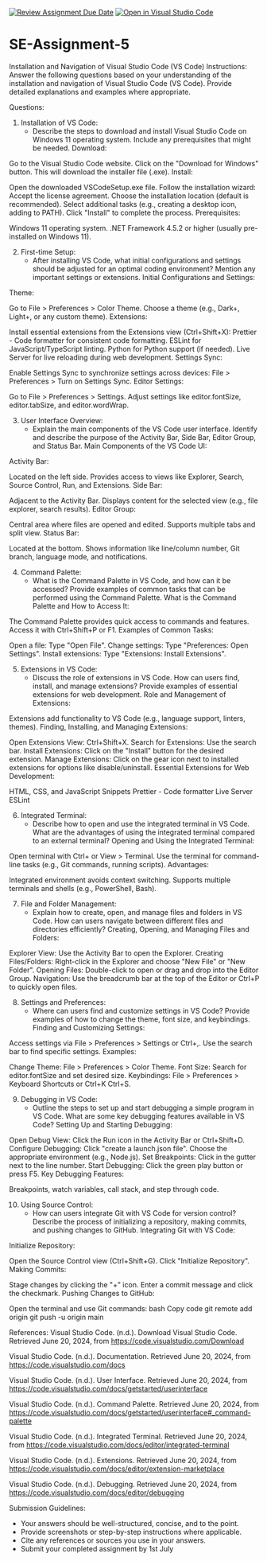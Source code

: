 [![Review Assignment Due Date](https://classroom.github.com/assets/deadline-readme-button-22041afd0340ce965d47ae6ef1cefeee28c7c493a6346c4f15d667ab976d596c.svg)](https://classroom.github.com/a/XoLGRbHq)
[![Open in Visual Studio Code](https://classroom.github.com/assets/open-in-vscode-2e0aaae1b6195c2367325f4f02e2d04e9abb55f0b24a779b69b11b9e10269abc.svg)](https://classroom.github.com/online_ide?assignment_repo_id=15276835&assignment_repo_type=AssignmentRepo)
# SE-Assignment-5
Installation and Navigation of Visual Studio Code (VS Code)
 Instructions:
Answer the following questions based on your understanding of the installation and navigation of Visual Studio Code (VS Code). Provide detailed explanations and examples where appropriate.

 Questions:

1. Installation of VS Code:
   - Describe the steps to download and install Visual Studio Code on Windows 11 operating system. Include any prerequisites that might be needed.
   Download:

Go to the Visual Studio Code website.
Click on the "Download for Windows" button. This will download the installer file (.exe).
Install:

Open the downloaded VSCodeSetup.exe file.
Follow the installation wizard:
Accept the license agreement.
Choose the installation location (default is recommended).
Select additional tasks (e.g., creating a desktop icon, adding to PATH).
Click "Install" to complete the process.
Prerequisites:

Windows 11 operating system.
.NET Framework 4.5.2 or higher (usually pre-installed on Windows 11).

2. First-time Setup:
   - After installing VS Code, what initial configurations and settings should be adjusted for an optimal coding environment? Mention any important settings or extensions.
   Initial Configurations and Settings:

Theme:

Go to File > Preferences > Color Theme.
Choose a theme (e.g., Dark+, Light+, or any custom theme).
Extensions:

Install essential extensions from the Extensions view (Ctrl+Shift+X):
Prettier - Code formatter for consistent code formatting.
ESLint for JavaScript/TypeScript linting.
Python for Python support (if needed).
Live Server for live reloading during web development.
Settings Sync:

Enable Settings Sync to synchronize settings across devices: File > Preferences > Turn on Settings Sync.
Editor Settings:

Go to File > Preferences > Settings.
Adjust settings like editor.fontSize, editor.tabSize, and editor.wordWrap.

3. User Interface Overview:
   - Explain the main components of the VS Code user interface. Identify and describe the purpose of the Activity Bar, Side Bar, Editor Group, and Status Bar.
   Main Components of the VS Code UI:

Activity Bar:

Located on the left side.
Provides access to views like Explorer, Search, Source Control, Run, and Extensions.
Side Bar:

Adjacent to the Activity Bar.
Displays content for the selected view (e.g., file explorer, search results).
Editor Group:

Central area where files are opened and edited.
Supports multiple tabs and split view.
Status Bar:

Located at the bottom.
Shows information like line/column number, Git branch, language mode, and notifications.

4. Command Palette:
   - What is the Command Palette in VS Code, and how can it be accessed? Provide examples of common tasks that can be performed using the Command Palette.
   What is the Command Palette and How to Access It:

The Command Palette provides quick access to commands and features.
Access it with Ctrl+Shift+P or F1.
Examples of Common Tasks:

Open a file: Type "Open File".
Change settings: Type "Preferences: Open Settings".
Install extensions: Type "Extensions: Install Extensions".

5. Extensions in VS Code:
   - Discuss the role of extensions in VS Code. How can users find, install, and manage extensions? Provide examples of essential extensions for web development.
   Role and Management of Extensions:

Extensions add functionality to VS Code (e.g., language support, linters, themes).
Finding, Installing, and Managing Extensions:

Open Extensions View: Ctrl+Shift+X.
Search for Extensions: Use the search bar.
Install Extensions: Click on the "Install" button for the desired extension.
Manage Extensions: Click on the gear icon next to installed extensions for options like disable/uninstall.
Essential Extensions for Web Development:

HTML, CSS, and JavaScript Snippets
Prettier - Code formatter
Live Server
ESLint

6. Integrated Terminal:
   - Describe how to open and use the integrated terminal in VS Code. What are the advantages of using the integrated terminal compared to an external terminal?
   Opening and Using the Integrated Terminal:

Open terminal with Ctrl+ or View > Terminal.
Use the terminal for command-line tasks (e.g., Git commands, running scripts).
Advantages:

Integrated environment avoids context switching.
Supports multiple terminals and shells (e.g., PowerShell, Bash).

7. File and Folder Management:
   - Explain how to create, open, and manage files and folders in VS Code. How can users navigate between different files and directories efficiently?
   Creating, Opening, and Managing Files and Folders:

Explorer View: Use the Activity Bar to open the Explorer.
Creating Files/Folders: Right-click in the Explorer and choose "New File" or "New Folder".
Opening Files: Double-click to open or drag and drop into the Editor Group.
Navigation: Use the breadcrumb bar at the top of the Editor or Ctrl+P to quickly open files.

8. Settings and Preferences:
   - Where can users find and customize settings in VS Code? Provide examples of how to change the theme, font size, and keybindings.
   Finding and Customizing Settings:

Access settings via File > Preferences > Settings or Ctrl+,.
Use the search bar to find specific settings.
Examples:

Change Theme: File > Preferences > Color Theme.
Font Size: Search for editor.fontSize and set desired size.
Keybindings: File > Preferences > Keyboard Shortcuts or Ctrl+K Ctrl+S.

9. Debugging in VS Code:
   - Outline the steps to set up and start debugging a simple program in VS Code. What are some key debugging features available in VS Code?
   Setting Up and Starting Debugging:

Open Debug View: Click the Run icon in the Activity Bar or Ctrl+Shift+D.
Configure Debugging:
Click "create a launch.json file".
Choose the appropriate environment (e.g., Node.js).
Set Breakpoints: Click in the gutter next to the line number.
Start Debugging: Click the green play button or press F5.
Key Debugging Features:

Breakpoints, watch variables, call stack, and step through code.

10. Using Source Control:
    - How can users integrate Git with VS Code for version control? Describe the process of initializing a repository, making commits, and pushing changes to GitHub.
    Integrating Git with VS Code:

Initialize Repository:

Open the Source Control view (Ctrl+Shift+G).
Click "Initialize Repository".
Making Commits:

Stage changes by clicking the "+" icon.
Enter a commit message and click the checkmark.
Pushing Changes to GitHub:

Open the terminal and use Git commands:
bash
Copy code
git remote add origin <repository-url>
git push -u origin main

References:
Visual Studio Code. (n.d.). Download Visual Studio Code. Retrieved June 20, 2024, from https://code.visualstudio.com/Download

Visual Studio Code. (n.d.). Documentation. Retrieved June 20, 2024, from https://code.visualstudio.com/docs

Visual Studio Code. (n.d.). User Interface. Retrieved June 20, 2024, from https://code.visualstudio.com/docs/getstarted/userinterface

Visual Studio Code. (n.d.). Command Palette. Retrieved June 20, 2024, from https://code.visualstudio.com/docs/getstarted/userinterface#_command-palette

Visual Studio Code. (n.d.). Integrated Terminal. Retrieved June 20, 2024, from https://code.visualstudio.com/docs/editor/integrated-terminal

Visual Studio Code. (n.d.). Extensions. Retrieved June 20, 2024, from https://code.visualstudio.com/docs/editor/extension-marketplace

Visual Studio Code. (n.d.). Debugging. Retrieved June 20, 2024, from https://code.visualstudio.com/docs/editor/debugging



 Submission Guidelines:
- Your answers should be well-structured, concise, and to the point.
- Provide screenshots or step-by-step instructions where applicable.
- Cite any references or sources you use in your answers.
- Submit your completed assignment by 1st July 

